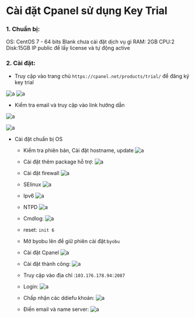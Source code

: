# Cài đặt Cpanel sử dụng Key Trial

### 1. Chuẩn bị:
OS: CentOS 7 - 64 bits Blank chưa cài đặt dịch vụ gì 
RAM: 2GB 
CPU:2 
Disk:15GB 
IP public để lấy license và tự động active 

### 2. Cài đặt:

- Truy cập vào trang chủ `https://cpanel.net/products/trial/` để đăng ký key trial

![a](https://f5-zpcloud.zdn.vn/3895096028308433197/9dc7f077c4530e0d5742.jpg)
![a](https://f5-zpcloud.zdn.vn/680065161721373275/3817bf138d3747691e26.jpg)

- Kiểm tra email và truy cập vào link hướng dẫn

![a](https://f5-zpcloud.zdn.vn/8743161096382999183/0373c9b2e39629c87087.jpg)

![a](https://f4-zpcloud.zdn.vn/1440866388853057301/166720130537cf699626.jpg)

- Cài đặt chuẩn bị OS

  - Kiểm tra phiên bản, Cài đặt hostname, update
  ![a](https://f4-zpcloud.zdn.vn/1821239949873112594/6f13ea26a0026a5c3313.jpg)

  - Cài đặt thêm package hỗ trợ:
  ![a](https://f5-zpcloud.zdn.vn/3261275708026606440/e10cdbf09fd4558a0cc5.jpg)

  - Cài đặt firewall
  ![a](https://f4-zpcloud.zdn.vn/2745698283509222200/f1118c14f6303c6e6521.jpg)

  - SElinux
  ![a](https://f5-zpcloud.zdn.vn/3281687028278229737/686945bc2e98e4c6bd89.jpg)

  - Ipv6
  ![a](https://f5-zpcloud.zdn.vn/7223308854788104904/bdb6fca39f8755d90c96.jpg)

  - NTPD
  ![a](https://f5-zpcloud.zdn.vn/4832667667894852894/7c7610b19a9550cb0984.jpg)

  - Cmdlog:
  ![a](https://f4-zpcloud.zdn.vn/668386821456652709/5f592d78905c5a02034d.jpg)

  - reset: `init 6`
  - Mở byobu lên để giữ phiên cài đặt:`byobu`
  - Cài đặt Cpanel 
  ![a](https://f4-zpcloud.zdn.vn/5013819707347440083/cbadb60a102eda70833f.jpg)

  - Cài đặt thành công: 
  ![a](https://f5-zpcloud.zdn.vn/5036660937818145091/4c292353ea7720297966.jpg)

  - Truy cập vào địa chỉ :`103.176.178.94:2087`
  - Login:
  ![a](https://f5-zpcloud.zdn.vn/2523748414366497090/b1af73d0b7f47daa24e5.jpg)

  - Chấp nhận các ddiefu khoản:
  ![a](https://f4-zpcloud.zdn.vn/1160592464219597822/86dd71c3b1e77bb922f6.jpg)

  - Điền email và name server:
  ![a](https://f5-zpcloud.zdn.vn/2363732533336320641/58a1f7570473ce2d9762.jpg)

  

